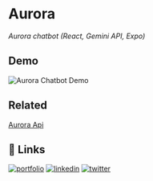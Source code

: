 # Aurora
_Aurora chatbot (React, Gemini API, Expo)_ 


## Demo
![Aurora Chatbot Demo](https://firebasestorage.googleapis.com/v0/b/aurora-f935c.appspot.com/o/expo_demo.gif?alt=media&token=4b455c3f-cbaa-4c0e-a9f6-c233520d93a0)

## Related

[Aurora Api](https://github.com/shyanukant/aurora-api)


## 🔗 Links
[![portfolio](https://img.shields.io/badge/my_portfolio-000?style=for-the-badge&logo=ko-fi&logoColor=white)](https://shyanukant.co/)
[![linkedin](https://img.shields.io/badge/linkedin-0A66C2?style=for-the-badge&logo=linkedin&logoColor=white)](https://www.linkedin.com/in/shyanukant)
[![twitter](https://img.shields.io/badge/twitter-1DA1F2?style=for-the-badge&logo=twitter&logoColor=white)](https://twitter.com/shyanukant)

